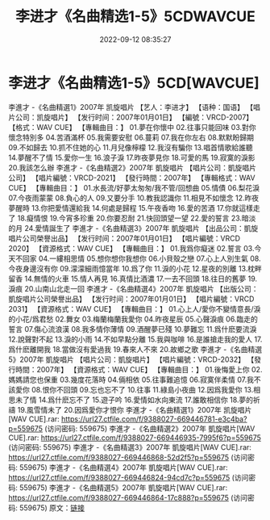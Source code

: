 ﻿---
title: 李进才《名曲精选1-5》5CDWAVCUE
date: 2022-09-12 08:35:27
categories: WAV车载音乐、镜像
tags: 华语中文
---
# 李进才《名曲精选1-5》5CD[WAVCUE]

李進才 -《名曲精選1》2007年 凯旋唱片
【艺人：李进才】
【语种：国语】
【唱片公司：凯旋唱片】
【发行时间：2007年01月01日】
【編號：VRCD-2007】
【格式：WAV CUE】
【專輯曲目：】
01.夢在你懷中
02.往事只能回味
03.對你懷念特別多
04.苦酒滿杯
05.我需要安慰
06.蔓莉
07.我在你左右
08.默默盼歸期
09.不如歸去
10.抓不住她的心
11.月兒像檸檬
12.我沒有騙你
13.唱首情歌給誰聽
14.夢醒不了情
15.愛你一生
16.浪子淚
17.昨夜夢見你
18.可愛的馬
19.寂寞的淚影
20.我該怎么辦
李進才 -《名曲精選2》2007年 凱旋唱片
【唱片公司：凱旋唱片公司】
【唱片編號：VRCD-2021】
【發行時間：2007年】
【專輯格式：WAV CUE】
【專輯曲目：】
01.水長流/好夢太匆匆/我不管/回想曲
05.情債
06.梨花淚
07.今夜雨蒙蒙
08.負心的人
09.又要分手
10.教我認識你
11.相見不如懷念
12.昨夜夢醒時
13.你把愛情還給我
14.何處是歸程
15.午夜香吻
16.愛的苦酒
17.你就這樣走了
18.癡情恨
19.今宵多珍重
20.你要忍耐
21.快回頭望一望
22.愛的誓言
23.暗淡的月
24.愛情誕生了
李進才 -《名曲精選3》2007年 凱旋唱片
【出品公司：凱旋唱片公司榮譽出品】
【发行时间：2007年01月01日】
【唱片編號：VRCD 2020】
【資源格式：WAV CUE】
【專輯曲目：】
01.我爲你癡迷
02.誓言
03.今天不回家
04.一縷相思情
05.想你想你我想你
06.小貝殼之戀
07.心上人別生氣
08.今夜身邊沒有你
09.濛濛細雨憶當年
10.爲了你
11.淚的小花
12.星夜的別離
13.枕畔留香
14.無情的火車
15.情人再見
16.真情比酒濃
17.一去不回頭
18.往日的舊夢
19.淚痕
20.山南山北走一回
李進才 -《名曲精選4》2007年 凱旋唱片
【出版公司：凱旋唱片公司榮譽出品】
【发行时间：2007年01月01日】
【唱片編號：VRCD 2031】
【資源格式：WAV CUE】
【專輯曲目：】
01.心上人/愛你不變情意長/淚的小花/爲君愁
02.舞女
03.梅蘭梅蘭我愛你
04.昨夜星辰
05.心聲淚痕
06.臨走的誓言
07.傷心流浪漢
08.我多情你薄情
09.酒醒夢已殘
10.夢難忘
11.爲什麽要流淚
12.說聲對不起
13.淚的小雨
14.不如早點分離
15.我與咖啡
16.是誰搶走我的愛人
17.爲什麽離開我
18.當做沒有愛過我
19.春來人不來
20.故鄉之歌
李進才 -《名曲精選5》2007年 凱旋唱片
【唱片公司：凱旋唱片】
【唱片編號：VRCD-2032】
【發行時間：2007年】
【資源格式：WAV CUE】
【專輯曲目：】
01.後悔愛上你
02.媽媽請您也保重
03.幾度花落時
04.倆相依
05.往事難追憶
06.寂寞伴柔情
07.我不該愛你
08.恨你不回頭
09.忘也忘不了
10.往事
11.綠島小夜曲
12.因爲我愛你
13.相思未了情
14.爲什麽忘不了
15.遊子吟
16.愛情如水向東流
17.誰敢相信你
18.夢的祈禱
19.風雪情未了
20.因爲愛你才恨你
李進才 -《名曲精選1》2007年 凯旋唱片[WAV CUE].rar: https://url27.ctfile.com/f/9388027-669446781-e3c4ba?p=559675
(访问密码: 559675)
李進才 -《名曲精選2》2007年 凱旋唱片[WAV CUE].rar: https://url27.ctfile.com/f/9388027-669446935-7995f6?p=559675
(访问密码: 559675)
李進才 -《名曲精選3》2007年 凱旋唱片[WAV CUE].rar: https://url27.ctfile.com/f/9388027-669446868-52d2f5?p=559675
(访问密码: 559675)
李進才 -《名曲精選4》2007年 凱旋唱片[WAV CUE].rar: https://url27.ctfile.com/f/9388027-669446824-94cd7c?p=559675
(访问密码: 559675)
李進才 -《名曲精選5》2007年 凱旋唱片[WAV CUE].rar: https://url27.ctfile.com/f/9388027-669446864-17c888?p=559675
(访问密码: 559675)
原文：[链接](https://blog.sina.com.cn/s/blog_1647c7e7601030zd3.html)